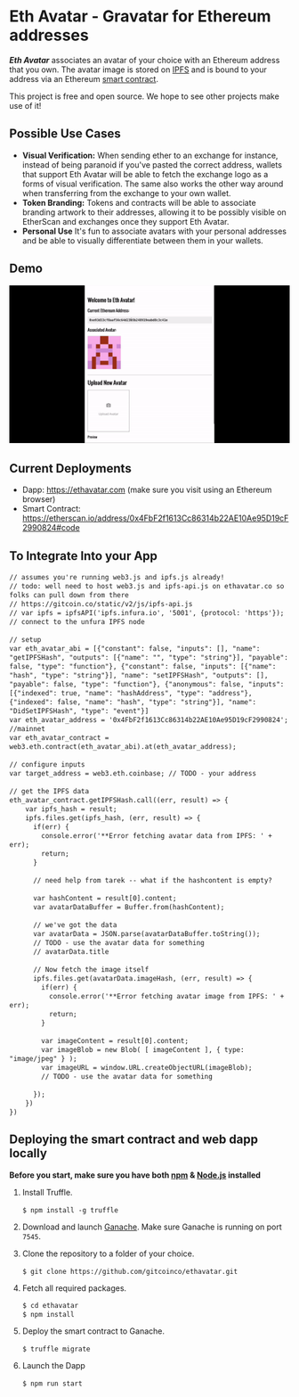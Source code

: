 # Eth Avatar - Gravatar for Ethereum addresses

***Eth Avatar*** associates an avatar of your choice with an Ethereum address that you own. The avatar image is stored on [IPFS](https://ipfs.io) and is bound to your address via an Ethereum [smart contract](https://etherscan.io/address/0x4FbF2f1613Cc86314b22AE10Ae95D19cF2990824#code).

This project is free and open source.  We hope to see other projects make use of it!

## Possible Use Cases
* **Visual Verification:** When sending ether to an exchange for instance, instead of being paranoid if you've pasted the correct address, wallets that support Eth Avatar will be able to fetch the exchange logo as a forms of visual verification. The same also works the other way around when transferring from the exchange to your own wallet.
* **Token Branding:** Tokens and contracts will be able to associate branding artwork to their addresses, allowing it to be possibly visible on EtherScan and exchanges once they support Eth Avatar.
* **Personal Use** It's fun to associate avatars with your personal addresses and be able to visually differentiate between them in your wallets.

## Demo

<a href="https://ethavatar.com"><img src='demo/demo.gif'></a>

## Current Deployments
* Dapp: https://ethavatar.com (make sure you visit using an Ethereum browser)
* Smart Contract: https://etherscan.io/address/0x4FbF2f1613Cc86314b22AE10Ae95D19cF2990824#code

## To Integrate Into your App

```
// assumes you're running web3.js and ipfs.js already!  
// todo: well need to host web3.js and ipfs-api.js on ethavatar.co so folks can pull down from there
// https://gitcoin.co/static/v2/js/ipfs-api.js
// var ipfs = ipfsAPI('ipfs.infura.io', '5001', {protocol: 'https'}); // connect to the unfura IPFS node

// setup 
var eth_avatar_abi = [{"constant": false, "inputs": [], "name": "getIPFSHash", "outputs": [{"name": "", "type": "string"}], "payable": false, "type": "function"}, {"constant": false, "inputs": [{"name": "hash", "type": "string"}], "name": "setIPFSHash", "outputs": [], "payable": false, "type": "function"}, {"anonymous": false, "inputs": [{"indexed": true, "name": "hashAddress", "type": "address"}, {"indexed": false, "name": "hash", "type": "string"}], "name": "DidSetIPFSHash", "type": "event"}]
var eth_avatar_address = '0x4FbF2f1613Cc86314b22AE10Ae95D19cF2990824'; //mainnet
var eth_avatar_contract = web3.eth.contract(eth_avatar_abi).at(eth_avatar_address);

// configure inputs
var target_address = web3.eth.coinbase; // TODO - your address

// get the IPFS data 
eth_avatar_contract.getIPFSHash.call((err, result) => {
    var ipfs_hash = result;
    ipfs.files.get(ipfs_hash, (err, result) => {
      if(err) {
        console.error('**Error fetching avatar data from IPFS: ' + err);
        return;
      }

      // need help from tarek -- what if the hashcontent is empty?
      
      var hashContent = result[0].content;
      var avatarDataBuffer = Buffer.from(hashContent);

      // we've got the data
      var avatarData = JSON.parse(avatarDataBuffer.toString()); 
      // TODO - use the avatar data for something
      // avatarData.title

      // Now fetch the image itself
      ipfs.files.get(avatarData.imageHash, (err, result) => {
        if(err) {
          console.error('**Error fetching avatar image from IPFS: ' + err);
          return;
        }

        var imageContent = result[0].content;
        var imageBlob = new Blob( [ imageContent ], { type: "image/jpeg" } );
        var imageURL = window.URL.createObjectURL(imageBlob);
        // TODO - use the avatar data for something

      });
    })
})
```

## Deploying the smart contract and web dapp locally

**Before you start, make sure you have both [npm](https://www.npmjs.com/) & [Node.js](https://nodejs.org) installed**

1. Install Truffle.

    `$ npm install -g truffle`

2. Download and launch [Ganache](http://truffleframework.com/ganache/). Make sure Ganache is running on port `7545`.

3. Clone the repository to a folder of your choice.

    `$ git clone https://github.com/gitcoinco/ethavatar.git`

4. Fetch all required packages.

    ```
    $ cd ethavatar
    $ npm install
    ```

5. Deploy the smart contract to Ganache.

    `$ truffle migrate`

6. Launch the Dapp

    `$ npm run start`


<!-- Google Analytics -->
<img src='https://ga-beacon.appspot.com/UA-102304388-1/gitcoinco/ethavatar' style='width:1px; height:1px;' >


